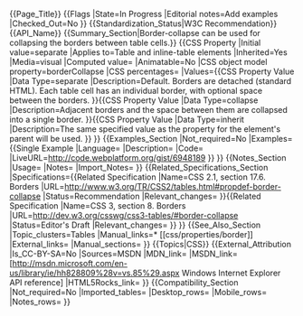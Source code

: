 {{Page_Title}}
{{Flags
|State=In Progress
|Editorial notes=Add examples
|Checked_Out=No
}}
{{Standardization_Status|W3C Recommendation}}
{{API_Name}}
{{Summary_Section|Border-collapse can be used for collapsing the borders between table cells.}}
{{CSS Property
|Initial value=separate
|Applies to=Table and inline-table elements
|Inherited=Yes
|Media=visual
|Computed value=
|Animatable=No
|CSS object model property=borderCollapse
|CSS percentages=
|Values={{CSS Property Value
|Data Type=separate
|Description=Default. Borders are detached (standard HTML). Each table cell has an individual border, with optional space between the borders.
}}{{CSS Property Value
|Data Type=collapse
|Description=Adjacent borders and the space between them are collapsed into a single border.
}}{{CSS Property Value
|Data Type=inherit
|Description=The same specified value as the property for the element's parent will be used.
}}
}}
{{Examples_Section
|Not_required=No
|Examples={{Single Example
|Language=
|Description=
|Code=
|LiveURL=http://code.webplatform.org/gist/6948189
}}
}}
{{Notes_Section
|Usage=
|Notes=
|Import_Notes=
}}
{{Related_Specifications_Section
|Specifications={{Related Specification
|Name=CSS 2.1, section 17.6. Borders
|URL=http://www.w3.org/TR/CSS2/tables.html#propdef-border-collapse
|Status=Recommendation
|Relevant_changes=
}}{{Related Specification
|Name=CSS 3, section 8. Borders
|URL=http://dev.w3.org/csswg/css3-tables/#border-collapse
|Status=Editor's Draft
|Relevant_changes=
}}
}}
{{See_Also_Section
|Topic_clusters=Tables
|Manual_links=* [[css/properties/border]]
|External_links=
|Manual_sections=
}}
{{Topics|CSS}}
{{External_Attribution
|Is_CC-BY-SA=No
|Sources=MSDN
|MDN_link=
|MSDN_link=[http://msdn.microsoft.com/en-us/library/ie/hh828809%28v=vs.85%29.aspx Windows Internet Explorer API reference]
|HTML5Rocks_link=
}}
{{Compatibility_Section
|Not_required=No
|Imported_tables=
|Desktop_rows=
|Mobile_rows=
|Notes_rows=
}}